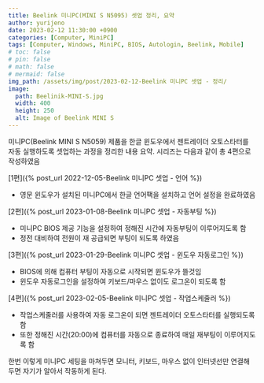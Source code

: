 ```yaml
---
title: Beelink 미니PC(MINI S N5095) 셋업 정리, 요약
author: yurijeno
date: 2023-02-12 11:30:00 +0900
categories: [Computer, MiniPC]
tags: [Computer, Windows, MiniPC, BIOS, Autologin, Beelink, Mobile]
# toc: false
# pin: false
# math: false
# mermaid: false
img_path: /assets/img/post/2023-02-12-Beelink 미니PC 셋업 - 정리/
image:
  path: Beelinik-MINI-S.jpg
  width: 400
  height: 250
  alt: Image of Beelink MINI S
---
```


미니PC(Beelink MINI S N5059) 제품을 한글 윈도우에서 젠트레이더 오토스타터를 자동 실행하도록 셋업하는 과정을 정리한 내용 요약. 시리즈는 다음과 같이 총 4편으로 작성하였음


[1편]({% post_url 2022-12-05-Beelink 미니PC 셋업 - 언어 %})
- 영문 윈도우가 설치된 미니PC에서 한글 언어팩을 설치하고 언어 설정을 완료하였음

[2편]({% post_url 2023-01-08-Beelink 미니PC 셋업 - 자동부팅 %})
- 미니PC BIOS 제공 기능을 설정하여 정해진 시간에 자동부팅이 이루어지도록 함
- 정전 대비하여 전원이 재 공급되면 부팅이 되도록 하였음

[3편]({% post_url 2023-01-29-Beelink 미니PC 셋업 - 윈도우 자동로그인 %})
- BIOS에 의해 컴퓨터 부팅이 자동으로 시작되면 윈도우가 뜰것임
- 윈도우 자동로그인을 설정하여 키보드/마우스 없이도 로그온이 되도록 함

[4편]({% post_url 2023-02-05-Beelink 미니PC 셋업 - 작업스케줄러 %})
- 작업스케줄러를 사용하여 자동 로그온이 되면 젠트레이더 오토스타터를 실행되도록 함
- 또한 정해진 시간(20:00)에 컴퓨터를 자동으로 종료하여 매일 재부팅이 이루어지도록 함

한번 이렇게 미니PC 세팅을 마쳐두면 모니터, 키보드, 마우스 없이 인터넷선만 연결해두면 자기가 알아서 작동하게 된다.

